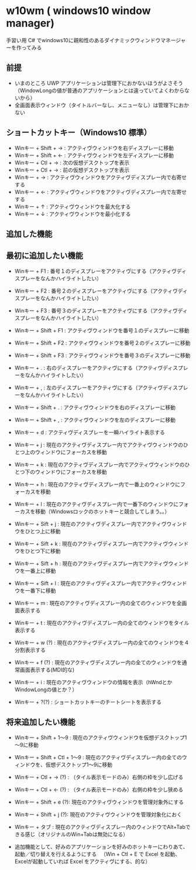 # w10wm ( windows10 window manager)

手習い用 C# でwindows10に親和性のあるダイナミックウィンドウマネージャーを作ってみる

## 前提

* いまのところ UWP アプリケーションは管理下におかないほうがよさそう（WindowLongの値が普通のアプリケーションとは違っていてよくわからないから）
* 全画面表示ウィンドウ（タイトルバーなし、メニューなし）は管理下におかない

## ショートカットキー（Windows10 標準）

* Winキー + Shift + → : アクティヴウィンドウを右ディスプレーに移動
* Winキー + Shift + ← : アクティヴウィンドウを左ディスプレーに移動
* Winキー + Ctl + → : 次の仮想デスクトップを表示
* Winキー + Ctl + → : 前の仮想デスクトップを表示
* Winキー + → : アクティヴウィンドウをアクティヴディスプレー内で右寄せする
* Winキー + ← : アクティヴウィンドウをアクティヴディスプレー内で左寄せする
* Winキー + ↑ : アクティヴウィンドウを最大化する
* Winキー + ↓ : アクティヴウィンドウを最小化する

## 追加した機能

## 最初に追加したい機能

* Winキー + F1 : 番号１のディスプレーをアクティヴにする（アクティヴディスプレーをなんかハイライトしたい）
* Winキー + F2 : 番号２のディスプレーをアクティヴにする（アクティヴディスプレーをなんかハイライトしたい）
* Winキー + F3 : 番号３のディスプレーをアクティヴにする（アクティヴディスプレーをなんかハイライトしたい）
* Winキー + Shift + F1 : アクティヴウィンドウを番号１のディスプレーに移動
* Winキー + Shift + F2 : アクティヴウィンドウを番号２のディスプレーに移動
* Winキー + Shift + F3 : アクティヴウィンドウを番号３のディスプレーに移動
* Winキー + . : 右のディスプレーをアクティヴにする（アクティヴディスプレーをなんかハイライトしたい）
* Winキー + , : 左のディスプレーをアクティヴにする（アクティヴディスプレーをなんかハイライトしたい）
* Winキー + Shift + . : アクティヴウィンドウを右のディスプレーに移動
* Winキー + Shift + , : アクティヴウィンドウを左のディスプレーに移動
* Winキー + d : アクティヴディスプレーを一瞬ハイライト表示する  


* Winキー + j : 現在のアクティヴディスプレー内でアクティヴウィンドウのひとつ上のウィンドウにフォーカスを移動
* Winキー + k : 現在のアクティヴディスプレー内でアクティヴウィンドウのひとつ下のウィンドウにフォーカスを移動
* Winキー + h : 現在のアクティヴディスプレー内で一番上のウィンドウにフォーカスを移動
* Winキー + l : 現在のアクティヴディスプレー内で一番下のウィンドウにフォーカスを移動（Windowsロックのホットキーと競合してしまう。。）
* Winキー + Sift + j : 現在のアクティヴディスプレー内でアクティヴウィンドウをひとつ上に移動
* Winキー + Sift + k : 現在のアクティヴディスプレー内でアクティヴウィンドウをひとつ下に移動
* Winキー + Sift + h : 現在のアクティヴディスプレー内でアクティヴウィンドウを一番上に移動
* Winキー + Sift + l : 現在のアクティヴディスプレー内でアクティヴウィンドウを一番下に移動  


* Winキー + m : 現在のアクティヴディスプレー内の全てのウィンドウを全画面表示する
* Winキー + t : 現在のアクティヴディスプレー内の全てのウィンドウをタイル表示する
* Winキー + w (?) : 現在のアクティヴディスプレー内の全てのウィンドウを４分割表示する
* Winキー + f (?) : 現在のアクティヴディスプレー内の全てのウィンドウを通常画面表示する(MDI的な)  


* Winキー + i : 現在のアクティヴウィンドウの情報を表示（hWndとかWindowLongの値とか？）  
* Winキー + ?(?) : ショートカットキーのチートシートを表示する
  

## 将来追加したい機能

* Winキー + Shift + 1～9 : 現在のアクティヴウィンドウを仮想デスクトップ1～9に移動
* Winキー + Shift + Ctl + 1～9 : 現在のアクティヴディスプレー内の全てのウィンドウを、仮想デスクトップ1～9に移動  


* Winキー + Ctl + → (?) : （タイル表示モードのみ）右側の枠を少し広げる
* Winキー + Ctl + ← (?) : （タイル表示モードのみ）右側の枠を少し狭める  


* Winキー + Shift + e (?): 現在のアクティヴウィンドウを管理対象外にする
* Winキー + Shift + j (?): 現在のアクティヴウィンドウを管理対象化におく


* Winキー + タブ : 現在のアクティヴディスプレー内のウィンドウでAlt+Tabできる感じ（オリジナルのWin+Tabは無効になる）


* 追加機能として、好みのアプリケーションを好みのホットキーにわりあて、起動／切り替えを行えるようにする
　（Win + Ctl + E で Excel を起動、Excelが起動していれば Excel をアクティヴにする、的な）



